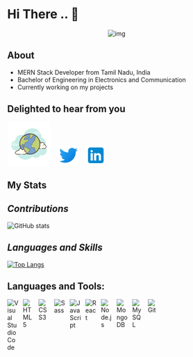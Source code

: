 # Hi There .. 👋


<p align="center">
   <img src="https://lh3.googleusercontent.com/erAGf3siU5jvM_NznUhEzwS1X9qZpCNsEMa-fpSaBLwVRf6av9YAb7BjH5w_MqphYwsyVP7SYF3ZZZAJUo1KGj8_lTNq-dP-A5VL91mm-3Jtu7nbCNrLtqVzE51Xo4QkQR8D6mb6jA9tNk2lxIDNrNJz9n2sHjDJ4ocjv7WarvZfpuwwX4eHHbxv90GkO340RxuXkC3PiMg0W149B86sZt2ip9TP4HMLHVlnz-UMNJxqnlbopEy61PkdwAqvY6ApFLe3jeme5leyUyKV38aqnYxKNebxmdFcY6_aUkvKO-3r_wCpLd8J9UoCgYcLIySMgbAXDFtH-uFWr-1soDPrEyPGydttfJ_-iybmx0goYoXaR2CCNR52ofRoAqJ7Aisb495pK5AIia3Z-v4QSUgk0EDeFnCaHjA0yMe95T6P49bqRMXwu7PGzpUfQIT7ieVNB0bbs20yoEnC0JHkVQNK5wzy1WJYtBT7Qt-vGrRV-VoTHgkeMEt6vZMO1FTEeSM9m7JrXAArIPEb27ybp3Y9ebcnK9lFRWjsMzH0_IuMOMx4rIsUiru-aKvAn4nv4HgL9lf5e47Z5Lrrk5timTAp8uhB1cFAWgD-iZZZLS7QcfX02OfG5bF3-8tHUuPySuLxUSSaOfY-HdNTHqHfFRslAoOZ27w1HM9SLLxLSFz4kuS8L-tvz2RGz0cOw3772pJJSyGUTi6UF8-JDE00H1ePBjk=w1584-h396-no?authuser=0" alt="img"/>
</p>

## About

- MERN Stack Developer from Tamil Nadu, India
- Bachelor of Engineering in Electronics and Communication
- Currently working on my projects

## Delighted to hear from you

[![Portfolio](./img/img1.png)](https://mrajkumar-portfolio.netlify.app)
&nbsp;&nbsp;
[![website](./img/img2.png)](https://twitter.com/RajkumarM688)
&nbsp;&nbsp;
[![website](./img/img3.png)](https://linkedin.com/in/rajm688)
&nbsp;&nbsp;

## My Stats

## _Contributions_
![GitHub stats](https://github-readme-stats.vercel.app/api?username=rajm688&show_icons=true&theme=radical)

## _Languages and Skills_
[![Top Langs](https://github-readme-stats.vercel.app/api/top-langs/?username=anuraghazra&layout=compact&theme=radical)](https://github.com/anuraghazra/github-readme-stats)

## Languages and Tools:

<img align="left" alt="Visual Studio Code" width="26px" src="https://cdn.jsdelivr.net/gh/devicons/devicon/icons/vscode/vscode-original.svg" style="padding-right:10px;" />
<img align="left" alt="HTML5" width="26px" src="https://cdn.jsdelivr.net/gh/devicons/devicon/icons/html5/html5-original.svg" style="padding-right:10px;" />
<img align="left" alt="CSS3" width="26px" src="https://cdn.jsdelivr.net/gh/devicons/devicon/icons/css3/css3-original.svg" style="padding-right:10px;" />
<img align="left" alt="Sass" width="26px" src="https://cdn.jsdelivr.net/gh/devicons/devicon/icons/sass/sass-original.svg" style="padding-right:10px;" />
<img align="left" alt="JavaScript" width="26px" src="https://cdn.jsdelivr.net/gh/devicons/devicon/icons/javascript/javascript-original.svg" style="padding-right:10px;" />
<img align="left" alt="React" width="26px" src="https://cdn.jsdelivr.net/gh/devicons/devicon/icons/react/react-original.svg" style="padding-right:10px;" />
<img align="left" alt="Node.js" width="26px" src="https://cdn.jsdelivr.net/gh/devicons/devicon/icons/nodejs/nodejs-original.svg" style="padding-right:10px;" />
<img align="left" alt="MongoDB" width="26px" src="https://cdn.jsdelivr.net/gh/devicons/devicon/icons/mongodb/mongodb-original.svg" style="padding-right:10px;" />
<img align="left" alt="MySQL" width="26px" src="https://cdn.jsdelivr.net/gh/devicons/devicon/icons/mysql/mysql-original.svg" style="padding-right:10px;" />
<img align="left" alt="Git" width="26px" src="https://cdn.jsdelivr.net/gh/devicons/devicon/icons/git/git-original.svg" style="padding-right:10px;" />
